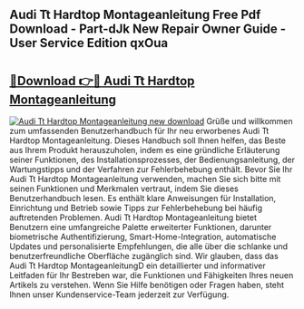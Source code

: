 ## Audi Tt Hardtop Montageanleitung Free Pdf Download - Part-dJk New Repair Owner Guide - User Service Edition qxOua

# <h2><a href="http://df6zup.blite.top/?on=Audi+Tt+Hardtop+Montageanleitung">🔗Download 👉🔴 Audi Tt Hardtop Montageanleitung</a></h2>

[![Audi Tt Hardtop Montageanleitung new download](https://i.imgur.com/lujVjoI.png)](http://df6zup.blite.top/?on=Audi+Tt+Hardtop+Montageanleitung)
Grüße und willkommen zum umfassenden Benutzerhandbuch für Ihr neu erworbenes Audi Tt Hardtop Montageanleitung. Dieses Handbuch soll Ihnen helfen, das Beste aus Ihrem Produkt herauszuholen, indem es eine gründliche Erläuterung seiner Funktionen, des Installationsprozesses, der Bedienungsanleitung, der Wartungstipps und der Verfahren zur Fehlerbehebung enthält. Bevor Sie Ihr Audi Tt Hardtop Montageanleitung verwenden, machen Sie sich bitte mit seinen Funktionen und Merkmalen vertraut, indem Sie dieses Benutzerhandbuch lesen. Es enthält klare Anweisungen für Installation, Einrichtung und Betrieb sowie Tipps zur Fehlerbehebung bei häufig auftretenden Problemen. Audi Tt Hardtop Montageanleitung bietet Benutzern eine umfangreiche Palette erweiterter Funktionen, darunter biometrische Authentifizierung, Smart-Home-Integration, automatische Updates und personalisierte Empfehlungen, die alle über die schlanke und benutzerfreundliche Oberfläche zugänglich sind. Wir glauben, dass das Audi Tt Hardtop MontageanleitungD ein detaillierter und informativer Leitfaden für Ihr Bestreben war, die Funktionen und Fähigkeiten Ihres neuen Artikels zu verstehen. Wenn Sie Hilfe benötigen oder Fragen haben, steht Ihnen unser Kundenservice-Team jederzeit zur Verfügung.
